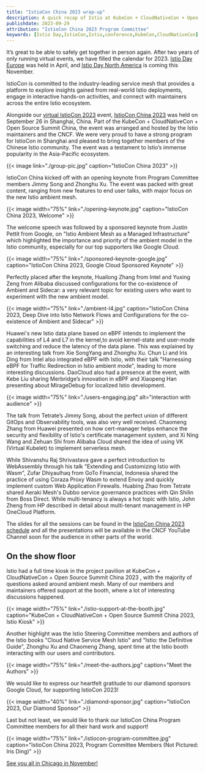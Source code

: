 ```yaml
---
title: "IstioCon China 2023 wrap-up"
description: A quick recap of Istio at KubeCon + CloudNativeCon + Open Source Summit China in Shanghai.
publishdate: 2023-09-29
attribution: "IstioCon China 2023 Program Committee"
keywords: [Istio Day,IstioCon,Istio,conference,KubeCon,CloudNativeCon]
---
```


It’s great to be able to safely get together in person again.  After two years of only running virtual events, we have filled the calendar for 2023. [Istio Day Europe](/blog/2023/istio-at-kubecon-eu/) was held in April, and [Istio Day North America](https://events.linuxfoundation.org/kubecon-cloudnativecon-north-america/co-located-events/istio-day/) is coming this November.

IstioCon is committed to the industry-leading service mesh that provides a platform to explore insights gained from real-world Istio deployments, engage in interactive hands-on activities, and connect with maintainers across the entire Istio ecosystem.

Alongside our [virtual IstioCon 2023](https://events.istio.io/) event, [IstioCon China 2023](https://www.lfasiallc.com/kubecon-cloudnativecon-open-source-summit-china/co-located-events/istiocon-cn/) was held on September 26 in Shanghai, China. Part of the KubeCon + CloudNativeCon + Open Source Summit China, the event was arranged and hosted by the Istio maintainers and the CNCF. We were very proud to have a strong program for IstioCon in Shanghai and pleased to bring together members of the Chinese Istio community. The event was a testament to Istio’s immense popularity in the Asia-Pacific ecosystem.

{{< image link="./group-pic.jpg"
    caption="IstioCon China 2023"
    >}}

IstioCon China kicked off with an opening keynote from Program Committee members Jimmy Song and Zhonghu Xu. The event was packed with great content, ranging from new features to end user talks, with major focus on the new Istio ambient mesh.

{{< image width="75%"
    link="./opening-keynote.jpg"
    caption="IstioCon China 2023, Welcome"
    >}}

The welcome speech was followed by a sponsored keynote from Justin Pettit from Google, on "Istio Ambient Mesh as a Managed Infrastructure" which highlighted the importance and priority of the ambient model in the Istio community, especially for our top supporters like Google Cloud.

{{< image width="75%"
    link="./sponsored-keynote-google.jpg"
    caption="IstioCon China 2023, Google Cloud Sponsored Keynote"
    >}}

Perfectly placed after the keynote, Huailong Zhang from Intel and Yuxing Zeng from Alibaba discussed configurations for the co-existence of Ambient and Sidecar: a very relevant topic for existing users who want to experiment with the new ambient model.

{{< image width="75%"
    link="./ambient-l4.jpg"
    caption="IstioCon China 2023, Deep Dive into Istio Network Flows and Configurations for the co-existence of Ambient and Sidecar"
    >}}

Huawei's new Istio data plane based on eBPF intends to implement the capabilities of L4 and L7 in the kernel,to avoid kernel-state and user-mode switching and reduce the latency of the data plane. This was explained by an interesting talk from Xie SongYang and Zhonghu Xu. Chun Li and Iris Ding from Intel also integrated eBPF with Istio, with their talk "Harnessing  eBPF for Traffic Redirection in Istio ambient mode", leading to more interesting discussions. DaoCloud also had a presence at the event, with Kebe Liu sharing Merbridge’s innovation in eBPF and Xiaopeng Han presenting about MirageDebug for localized Istio development.

{{< image width="75%"
    link="./users-engaging.jpg"
    alt="interaction with audience"
    >}}

The talk from Tetrate’s Jimmy Song, about the perfect union of different GitOps and Observability tools, was also very well received. Chaomeng Zhang from Huawei presented on how cert-manager helps enhance the security and flexibility of Istio's certificate management system, and Xi Ning Wang and Zehuan Shi from Alibaba Cloud shared the idea of using VK (Virtual Kubelet) to implement serverless mesh.

While Shivanshu Raj Shrivastava gave a perfect introduction to WebAssembly through his talk "Extending and Customizing Istio with Wasm", Zufar Dhiyaulhaq from GoTo Financial, Indonesia shared the practice of using Coraza Proxy Wasm to extend Envoy and quickly implement custom Web Application Firewalls.
Huabing Zhao from Tetrate shared Aeraki Mesh's Dubbo service governance practices with Qin Shilin from Boss Direct. While multi-tenancy is always a hot topic with Istio, John Zheng from HP described in detail about multi-tenant management in HP OneCloud Platform.

The slides for all the sessions can be found in the [IstioCon China 2023 schedule](https://istioconchina2023.sched.com/) and all the presentations will be available in the CNCF YouTube Channel soon for the audience in other parts of the world.

## On the show floor

Istio had a full time kiosk in the project pavilion at KubeCon + CloudNativeCon + Open Source Summit China 2023 , with the majority of questions asked around ambient mesh. Many of our members and maintainers offered support at the booth, where a lot of interesting discussions happened.

{{< image width="75%"
    link="./istio-support-at-the-booth.jpg"
    caption="KubeCon + CloudNativeCon + Open Source Summit China 2023, Istio Kiosk"
    >}}

Another highlight was the Istio Steering Committee members and authors of the Istio books "Cloud Native Service Mesh Istio" and "Istio: the Definitive Guide", Zhonghu Xu and Chaomeng Zhang, spent time at the Istio booth interacting with our users and contributors.

{{< image width="75%"
    link="./meet-the-authors.jpg"
    caption="Meet the Authors"
    >}}

We would like to express our heartfelt gratitude to our diamond sponsors Google Cloud, for supporting IstioCon 2023!

{{< image width="40%"
    link="./diamond-sponsor.jpg"
    caption="IstioCon 2023, Our Diamond Sponsor"
    >}}

Last but not least, we would like to thank our IstioCon China Program Committee members for all their hard work and support!

{{< image width="75%"
    link="./istiocon-program-committee.jpg"
    caption="IstioCon China 2023, Program Committee Members (Not Pictured: Iris Ding)"
    >}}

[See you all in Chicago in November!](https://events.linuxfoundation.org/kubecon-cloudnativecon-north-america/co-located-events/istio-day/)
